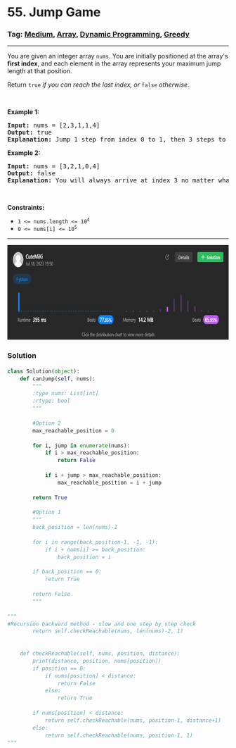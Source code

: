 # 55. Jump Game
### Tag: [Medium](https://github.com/TheOnlyMiki/LeetCode-For-Fun/tree/main#medium-level), [Array](https://github.com/TheOnlyMiki/LeetCode-For-Fun/tree/main#array), [Dynamic Programming](https://github.com/TheOnlyMiki/LeetCode-For-Fun/tree/main#dynamic-programming), [Greedy](https://github.com/TheOnlyMiki/LeetCode-For-Fun/tree/main#greedy)
---
<div class="px-5 pt-4"><div class="flex"></div><div class="_1l1MA" data-track-load="description_content"><p>You are given an integer array <code>nums</code>. You are initially positioned at the array's <strong>first index</strong>, and each element in the array represents your maximum jump length at that position.</p>

<p>Return <code>true</code><em> if you can reach the last index, or </em><code>false</code><em> otherwise</em>.</p>

<p>&nbsp;</p>
<p><strong class="example">Example 1:</strong></p>

<pre><strong>Input:</strong> nums = [2,3,1,1,4]
<strong>Output:</strong> true
<strong>Explanation:</strong> Jump 1 step from index 0 to 1, then 3 steps to the last index.
</pre>

<p><strong class="example">Example 2:</strong></p>

<pre><strong>Input:</strong> nums = [3,2,1,0,4]
<strong>Output:</strong> false
<strong>Explanation:</strong> You will always arrive at index 3 no matter what. Its maximum jump length is 0, which makes it impossible to reach the last index.
</pre>

<p>&nbsp;</p>
<p><strong>Constraints:</strong></p>

<ul>
	<li><code>1 &lt;= nums.length &lt;= 10<sup>4</sup></code></li>
	<li><code>0 &lt;= nums[i] &lt;= 10<sup>5</sup></code></li>
</ul>
</div></div>

---
<img src="Submit.png" width="700" height="215" />

### Solution

```python
class Solution(object):
    def canJump(self, nums):
        """
        :type nums: List[int]
        :rtype: bool
        """

        #Option 2
        max_reachable_position = 0

        for i, jump in enumerate(nums):
            if i > max_reachable_position:
                return False
                
            if i + jump > max_reachable_position:
                max_reachable_position = i + jump
        
        return True

        #Option 1
        """
        back_position = len(nums)-1
        
        for i in range(back_position-1, -1, -1):
            if i + nums[i] >= back_position:
                back_position = i

        if back_position == 0:
            return True
        
        return False
        """

"""
#Recursion backward method - slow and one step by step check
        return self.checkReachable(nums, len(nums)-2, 1)
        

    def checkReachable(self, nums, position, distance):
        print(distance, position, nums[position])
        if position == 0:
            if nums[position] < distance:
                return False
            else:
                return True
        
        if nums[position] < distance:
            return self.checkReachable(nums, position-1, distance+1)
        else:
            return self.checkReachable(nums, position-1, 1)
"""
```
